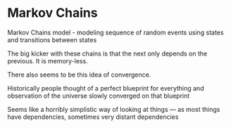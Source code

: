 # Markov Chains

Markov Chains model - modeling sequence of random events using states and transitions between states

The big kicker with these chains is that the next only depends on the previous. It is memory-less.

There also seems to be this idea of convergence. 

Historically people thought of a perfect blueprint for everything and observation of the universe slowly converged on that blueprint

Seems like a horribly simplistic way of looking at things — as most things have dependencies, sometimes very distant dependencies